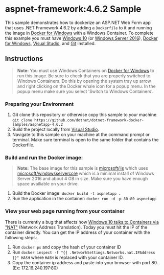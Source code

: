 ﻿aspnet-framework:4.6.2 Sample
====================

This sample demonstrates how to dockerize an ASP.NET Web Form app that uses .NET Framework 4.6.2 by adding a `Dockerfile` to it and running the image in [Docker for Windows](https://docs.docker.com/docker-for-windows/) with a Windows Container. To complete this example you must have [Windows 10](https://www.microsoft.com/en-us/windows/get-windows-10) (or [Windows Server 2016](https://www.microsoft.com/en-us/cloud-platform/windows-server)), [Docker for Windows](https://docs.docker.com/docker-for-windows/), [Visual Studio](https://www.visualstudio.com/vs/), and [Git](https://git-scm.com/) installed.

## Instructions

> **Note:** You must use Windows Containers on [Docker for Windows](https://docs.docker.com/docker-for-windows/) to run this image. Be sure to check that you are properly switched to Windows Containers. Do this by opening the system tray up arrow and right clicking on the Docker whale icon for a popup menu. In the popup menu make sure you select 'Switch to Windows Containers'. 

### Preparing your Environment

1. Git clone this repository or otherwise copy this sample to your machine: `git clone https://github.com/dotnet/dotnet-framework-docker-samples/aspnetapp-4.6.2`
2. Build the project locally from [Visual Studio](https://www.visualstudio.com/vs/).
3. Navigate to this sample on your machine at the command prompt or terminal. Make sure terminal is open to the same folder that contains the Dockerfile.

### Build and run the Docker image:

> **Note:** The base image for this sample is [microsoft/iis](https://hub.docker.com/r/microsoft/iis/) which uses [microsoft/windowsservercore](https://hub.docker.com/r/microsoft/windowsservercore/) which is a minimal install of Windows Server 2016 and about 4 GB in size. Make sure you have enough space availiable on your drive.

1. Build the Docker image: `docker build -t aspnetapp .`
2. Run the application in the container: `docker run -d -p 80:80 aspnetapp`

### View your web page running from your container
There is currently a bug that affects how [Windows 10 talks to Containers via "NAT"](https://github.com/Microsoft/Virtualization-Documentation/issues/181#issuecomment-252671828) (Network Address Translation). Today you must hit the IP of the container directly. You can get the IP address of your container with the following steps:
  1. Run `docker ps` and copy the hash of your container ID
  3. Run `docker inspect -f "{{ .NetworkSettings.Networks.nat.IPAddress }}" HASH` where `HASH` is replaced with your container ID.
  4. Copy the container ip address and paste into your browser with port 80. (Ex: 172.16.240.197:80)